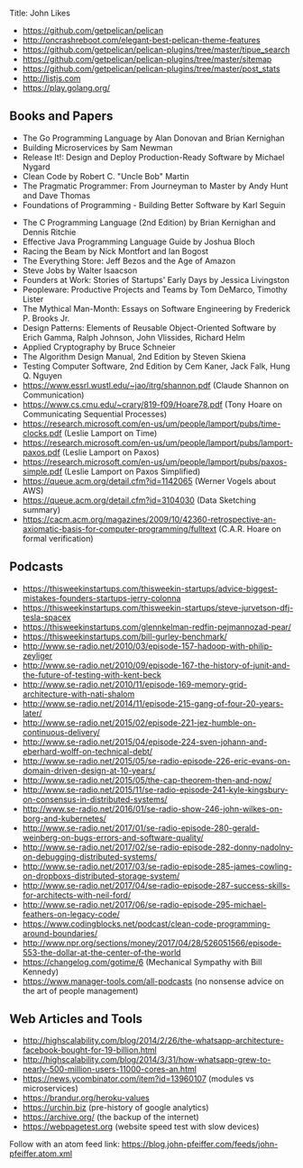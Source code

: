 Title: John Likes

+ <https://github.com/getpelican/pelican>
+ <http://oncrashreboot.com/elegant-best-pelican-theme-features>
+ <https://github.com/getpelican/pelican-plugins/tree/master/tipue_search>
+ <https://github.com/getpelican/pelican-plugins/tree/master/sitemap>
+ <https://github.com/getpelican/pelican-plugins/tree/master/post_stats>
+ <http://listjs.com>
+ <https://play.golang.org/>

## Books and Papers

+ The Go Programming Language by Alan Donovan and Brian Kernighan
+ Building Microservices by Sam Newman
+ Release It!: Design and Deploy Production-Ready Software by Michael Nygard
+ Clean Code by Robert C. "Uncle Bob" Martin
+ The Pragmatic Programmer: From Journeyman to Master by Andy Hunt and Dave Thomas
+ Foundations of Programming - Building Better Software by Karl Seguin
- The C Programming Language (2nd Edition) by Brian Kernighan and Dennis Ritchie
- Effective Java Programming Language Guide by Joshua Bloch
- Racing the Beam by Nick Montfort and Ian Bogost
- The Everything Store: Jeff Bezos and the Age of Amazon
- Steve Jobs by Walter Isaacson
- Founders at Work: Stories of Startups' Early Days by Jessica Livingston
- Peopleware: Productive Projects and Teams by Tom DeMarco, Timothy Lister
- The Mythical Man-Month: Essays on Software Engineering by Frederick P. Brooks Jr.
- Design Patterns: Elements of Reusable Object-Oriented Software by Erich Gamma, Ralph Johnson, John Vlissides, Richard Helm
- Applied Cryptography by Bruce Schneier
- The Algorithm Design Manual, 2nd Edition by Steven Skiena
- Testing Computer Software, 2nd Edition by Cem Kaner, Jack Falk, Hung Q. Nguyen
- <https://www.essrl.wustl.edu/~jao/itrg/shannon.pdf> (Claude Shannon on Communication)
- <https://www.cs.cmu.edu/~crary/819-f09/Hoare78.pdf> (Tony Hoare on Communicating Sequential Processes)
- <https://research.microsoft.com/en-us/um/people/lamport/pubs/time-clocks.pdf> (Leslie Lamport on Time)
- <https://research.microsoft.com/en-us/um/people/lamport/pubs/lamport-paxos.pdf> (Leslie Lamport on Paxos)
- <https://research.microsoft.com/en-us/um/people/lamport/pubs/paxos-simple.pdf> (Leslie Lamport on Paxos Simplified)
- <https://queue.acm.org/detail.cfm?id=1142065> (Werner Vogels about AWS)
- <https://queue.acm.org/detail.cfm?id=3104030> (Data Sketching summary)
- <https://cacm.acm.org/magazines/2009/10/42360-retrospective-an-axiomatic-basis-for-computer-programming/fulltext> (C.A.R. Hoare on formal verification)

## Podcasts

- <https://thisweekinstartups.com/thisweekin-startups/advice-biggest-mistakes-founders-startups-jerry-colonna>
- <https://thisweekinstartups.com/thisweekin-startups/steve-jurvetson-dfj-tesla-spacex>
- <https://thisweekinstartups.com/glennkelman-redfin-pejmannozad-pear/>
- <https://thisweekinstartups.com/bill-gurley-benchmark/>
- <http://www.se-radio.net/2010/03/episode-157-hadoop-with-philip-zeyliger>
- <http://www.se-radio.net/2010/09/episode-167-the-history-of-junit-and-the-future-of-testing-with-kent-beck>
- <http://www.se-radio.net/2010/11/episode-169-memory-grid-architecture-with-nati-shalom>
- <http://www.se-radio.net/2014/11/episode-215-gang-of-four-20-years-later/>
- <http://www.se-radio.net/2015/02/episode-221-jez-humble-on-continuous-delivery/>
- <http://www.se-radio.net/2015/04/episode-224-sven-johann-and-eberhard-wolff-on-technical-debt/>
- <http://www.se-radio.net/2015/05/se-radio-episode-226-eric-evans-on-domain-driven-design-at-10-years/>
- <http://www.se-radio.net/2015/05/the-cap-theorem-then-and-now/>
- <http://www.se-radio.net/2015/11/se-radio-episode-241-kyle-kingsbury-on-consensus-in-distributed-systems/>
- <http://www.se-radio.net/2016/01/se-radio-show-246-john-wilkes-on-borg-and-kubernetes/>
- <http://www.se-radio.net/2017/01/se-radio-episode-280-gerald-weinberg-on-bugs-errors-and-software-quality/>
- <http://www.se-radio.net/2017/02/se-radio-episode-282-donny-nadolny-on-debugging-distributed-systems/>
- <http://www.se-radio.net/2017/03/se-radio-episode-285-james-cowling-on-dropboxs-distributed-storage-system/>
- <http://www.se-radio.net/2017/04/se-radio-episode-287-success-skills-for-architects-with-neil-ford/>
- <http://www.se-radio.net/2017/06/se-radio-episode-295-michael-feathers-on-legacy-code/>
- <https://www.codingblocks.net/podcast/clean-code-programming-around-boundaries/>
- <http://www.npr.org/sections/money/2017/04/28/526051566/episode-553-the-dollar-at-the-center-of-the-world>
- <https://changelog.com/gotime/6> (Mechanical Sympathy with Bill Kennedy)
- <https://www.manager-tools.com/all-podcasts> (no nonsense advice on the art of people management)

## Web Articles and Tools

- <http://highscalability.com/blog/2014/2/26/the-whatsapp-architecture-facebook-bought-for-19-billion.html>
- <http://highscalability.com/blog/2014/3/31/how-whatsapp-grew-to-nearly-500-million-users-11000-cores-an.html>
- <https://news.ycombinator.com/item?id=13960107> (modules vs microservices)
- <https://brandur.org/heroku-values>
- <https://urchin.biz> (pre-history of google analytics)
- <https://archive.org/> (the backup of the internet)
- <https://webpagetest.org> (website speed test with slow devices)

Follow with an atom feed link: <https://blog.john-pfeiffer.com/feeds/john-pfeiffer.atom.xml>

